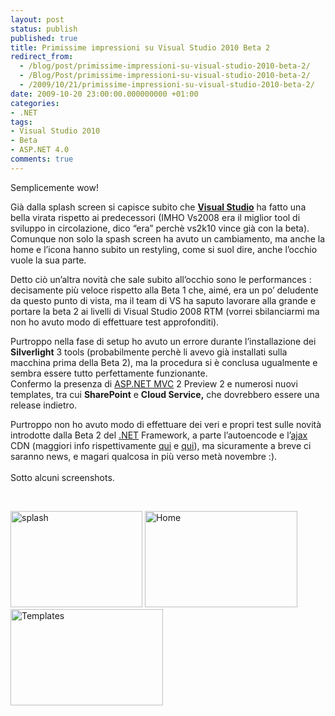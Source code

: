 ```yaml
---
layout: post
status: publish
published: true
title: Primissime impressioni su Visual Studio 2010 Beta 2
redirect_from: 
  - /blog/post/primissime-impressioni-su-visual-studio-2010-beta-2/
  - /Blog/Post/primissime-impressioni-su-visual-studio-2010-beta-2/
  - /2009/10/21/primissime-impressioni-su-visual-studio-2010-beta-2/
date: 2009-10-20 23:00:00.000000000 +01:00
categories:
- .NET
tags:
- Visual Studio 2010
- Beta
- ASP.NET 4.0
comments: true
---
```

<p>Semplicemente wow!</p>  <p>Già dalla splash screen si capisce subito che <a href="http://imperugo.tostring.it/blog/search?q=Visual+Studio&amp;searchButton=Go"><strong>Visual Studio</strong></a> ha fatto una bella virata rispetto ai predecessori (IMHO Vs2008 era il miglior tool di sviluppo in circolazione, dico “era” perchè vs2k10 vince già con la beta).     <br />Comunque non solo la spash screen ha avuto un cambiamento, ma anche la home e l’icona hanno subito un restyling, come si suol dire, anche l’occhio vuole la sua parte.</p>  <p>Detto ciò un’altra novità che sale subito all’occhio sono le performances : decisamente più veloce rispetto alla Beta 1 che, aimé, era un po’ deludente da questo punto di vista, ma il team di VS ha saputo lavorare alla grande e portare la beta 2 ai livelli di Visual Studio 2008 RTM (vorrei sbilanciarmi ma non ho avuto modo di effettuare test approfonditi).</p>  <p>Purtroppo nella fase di setup ho avuto un errore durante l’installazione dei <strong>Silverlight</strong> 3 tools (probabilmente perchè li avevo già installati sulla macchina prima della Beta 2), ma la procedura si è conclusa ugualmente e sembra essere tutto perfettamente funzionante.    <br />Confermo la presenza di <a href="http://imperugo.tostring.it/Categories/Archive/MVC">ASP.NET MVC</a> 2 Preview 2 e numerosi nuovi templates, tra cui <strong>SharePoint</strong> e <strong>Cloud Service,</strong> che dovrebbero essere una release indietro.</p>  <p>Purtroppo non ho avuto modo di effettuare dei veri e propri test sulle novità introdotte dalla Beta 2 del <a href="http://imperugo.tostring.it/categories/archive/.NET">.NET</a> Framework, a parte l’autoencode e l’<a href="http://en.wikipedia.org/wiki/Ajax_(programming)">ajax</a> CDN (maggiori info rispettivamente <a href="http://imperugo.tostring.it/blog/post/autoencode-in-aspnet-40">qui</a> e <a href="http://imperugo.tostring.it/blog/post/microsoft-ajax-cdn">qui</a>), ma sicuramente a breve ci saranno news, e magari qualcosa in più verso metà novembre :).    <br />    <br />Sotto alcuni screenshots.</p>    <p>&#160;</p> <a href="http://imperugo.tostring.it/Content/Uploaded/image/splash.jpg" rel="shadowbox"><img style="border-right-width: 0px; display: inline; border-top-width: 0px; border-bottom-width: 0px; border-left-width: 0px" title="splash" border="0" alt="splash" src="http://imperugo.tostring.it/Content/Uploaded/image/splash_thumb.jpg" width="211" height="154" /></a> <a href="http://imperugo.tostring.it/Content/Uploaded/image/Home.jpg" rel="shadowbox"><img style="border-right-width: 0px; display: inline; border-top-width: 0px; border-bottom-width: 0px; border-left-width: 0px" title="Home" border="0" alt="Home" src="http://imperugo.tostring.it/Content/Uploaded/image/Home_thumb.jpg" width="244" height="154" /></a> <a href="http://imperugo.tostring.it/Content/Uploaded/image/Templates.jpg" rel="shadowbox"><img style="border-right-width: 0px; display: inline; border-top-width: 0px; border-bottom-width: 0px; border-left-width: 0px" title="Templates" border="0" alt="Templates" src="http://imperugo.tostring.it/Content/Uploaded/image/Templates_thumb.jpg" width="244" height="154" /></a>
